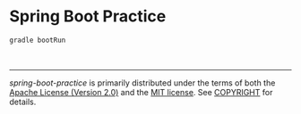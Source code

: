 Spring Boot Practice
========

```bash
gradle bootRun
```

&nbsp;

--------
*spring-boot-practice* is primarily distributed under the terms of both the
[Apache License (Version 2.0)] and the [MIT license]. See [COPYRIGHT] for
details.

[Apache License (Version 2.0)]: LICENSE-APACHE
[MIT license]: LICENSE-MIT
[COPYRIGHT]: COPYRIGHT
